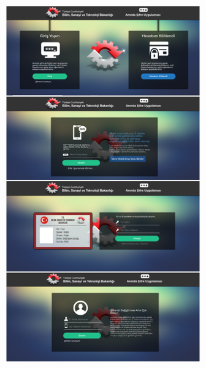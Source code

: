 
<img src="./resim1.png">
<img src="./resim2.png">
<img src="./resim3.png">
<img src="./resim4.png">